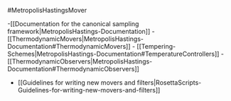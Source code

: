 #MetropolisHastingsMover   

-[[Documentation for the canonical sampling framework|MetropolisHastings-Documentation]]
    -   [[ThermodynamicMovers|MetropolisHastings-Documentation#ThermodynamicMovers]]
    -   [[Tempering-Schemes|MetropolisHastings-Documentation#TemperatureControllers]]
    -   [[ThermodynamicObservers|MetropolisHastings-Documentation#ThermodynamicObservers]]

-   [[Guidelines for writing new movers and filters|RosettaScripts-Guidelines-for-writing-new-movers-and-filters]]

